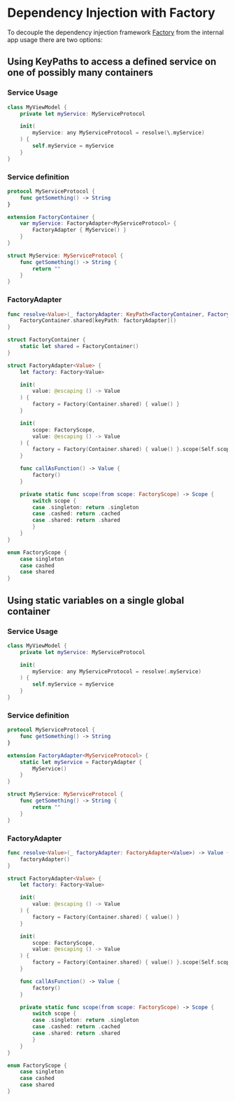 # Dependency Injection with Factory

To decouple the dependency injection framework [Factory](https://github.com/hmlongco/Factory) from the internal app usage there are two options:


## Using KeyPaths to access a defined service on one of possibly many containers

### Service Usage
```swift
class MyViewModel {
    private let myService: MyServiceProtocol

    init(
        myService: any MyServiceProtocol = resolve(\.myService)
    ) {
        self.myService = myService
    }
}
```

### Service definition
```swift
protocol MyServiceProtocol {
    func getSomething() -> String
}

extension FactoryContainer {
    var myService: FactoryAdapter<MyServiceProtocol> {
        FactoryAdapter { MyService() }
    }
}

struct MyService: MyServiceProtocol {
    func getSomething() -> String {
        return ""
    }
}
```

### FactoryAdapter
```swift
func resolve<Value>(_ factoryAdapter: KeyPath<FactoryContainer, FactoryAdapter<Value>>) -> Value {
    FactoryContainer.shared[keyPath: factoryAdapter]()
}

struct FactoryContainer {
    static let shared = FactoryContainer()
}

struct FactoryAdapter<Value> {
    let factory: Factory<Value>

    init(
        value: @escaping () -> Value
    ) {
        factory = Factory(Container.shared) { value() }
    }

    init(
        scope: FactoryScope,
        value: @escaping () -> Value
    ) {
        factory = Factory(Container.shared) { value() }.scope(Self.scope(from: scope))
    }

    func callAsFunction() -> Value {
        factory()
    }

    private static func scope(from scope: FactoryScope) -> Scope {
        switch scope {
        case .singleton: return .singleton
        case .cashed: return .cached
        case .shared: return .shared
        }
    }
}

enum FactoryScope {
    case singleton
    case cashed
    case shared
}
```

## Using static variables on a single global container

### Service Usage
```swift
class MyViewModel {
    private let myService: MyServiceProtocol

    init(
        myService: any MyServiceProtocol = resolve(.myService)
    ) {
        self.myService = myService
    }
}
```

### Service definition
```swift
protocol MyServiceProtocol {
    func getSomething() -> String
}

extension FactoryAdapter<MyServiceProtocol> {
    static let myService = FactoryAdapter {
        MyService()
    }
}

struct MyService: MyServiceProtocol {
    func getSomething() -> String {
        return ""
    }
}
```

### FactoryAdapter
```swift
func resolve<Value>(_ factoryAdapter: FactoryAdapter<Value>) -> Value {
    factoryAdapter()
}

struct FactoryAdapter<Value> {
    let factory: Factory<Value>

    init(
        value: @escaping () -> Value
    ) {
        factory = Factory(Container.shared) { value() }
    }

    init(
        scope: FactoryScope,
        value: @escaping () -> Value
    ) {
        factory = Factory(Container.shared) { value() }.scope(Self.scope(from: scope))
    }

    func callAsFunction() -> Value {
        factory()
    }

    private static func scope(from scope: FactoryScope) -> Scope {
        switch scope {
        case .singleton: return .singleton
        case .cashed: return .cached
        case .shared: return .shared
        }
    }
}

enum FactoryScope {
    case singleton
    case cashed
    case shared
}
```
